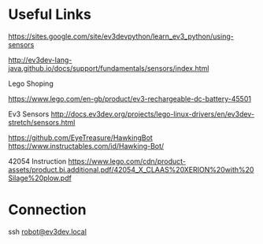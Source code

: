 # Useful Links

https://sites.google.com/site/ev3devpython/learn_ev3_python/using-sensors


http://ev3dev-lang-java.github.io/docs/support/fundamentals/sensors/index.html

Lego Shoping

https://www.lego.com/en-gb/product/ev3-rechargeable-dc-battery-45501


Ev3 Sensors
http://docs.ev3dev.org/projects/lego-linux-drivers/en/ev3dev-stretch/sensors.html

https://github.com/EyeTreasure/HawkingBot
https://www.instructables.com/id/Hawking-Bot/


42054 Instruction
https://www.lego.com/cdn/product-assets/product.bi.additional.pdf/42054_X_CLAAS%20XERION%20with%20Silage%20plow.pdf

# Connection

ssh robot@ev3dev.local
